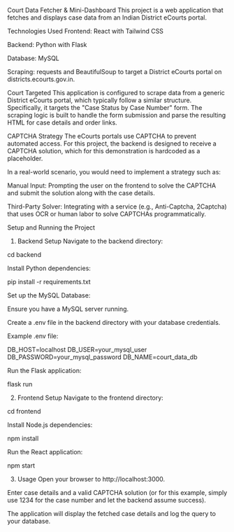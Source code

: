 Court Data Fetcher & Mini-Dashboard
This project is a web application that fetches and displays case data from an Indian District eCourts portal.

Technologies Used
Frontend: React with Tailwind CSS

Backend: Python with Flask

Database: MySQL

Scraping: requests and BeautifulSoup to target a District eCourts portal on districts.ecourts.gov.in.

Court Targeted
This application is configured to scrape data from a generic District eCourts portal, which typically follow a similar structure. Specifically, it targets the "Case Status by Case Number" form. The scraping logic is built to handle the form submission and parse the resulting HTML for case details and order links.

CAPTCHA Strategy
The eCourts portals use CAPTCHA to prevent automated access. For this project, the backend is designed to receive a CAPTCHA solution, which for this demonstration is hardcoded as a placeholder.

In a real-world scenario, you would need to implement a strategy such as:

Manual Input: Prompting the user on the frontend to solve the CAPTCHA and submit the solution along with the case details.

Third-Party Solver: Integrating with a service (e.g., Anti-Captcha, 2Captcha) that uses OCR or human labor to solve CAPTCHAs programmatically.

Setup and Running the Project
1. Backend Setup
Navigate to the backend directory:

cd backend

Install Python dependencies:

pip install -r requirements.txt

Set up the MySQL Database:

Ensure you have a MySQL server running.

Create a .env file in the backend directory with your database credentials.

Example .env file:

DB_HOST=localhost
DB_USER=your_mysql_user
DB_PASSWORD=your_mysql_password
DB_NAME=court_data_db

Run the Flask application:

flask run

2. Frontend Setup
Navigate to the frontend directory:

cd frontend

Install Node.js dependencies:

npm install

Run the React application:

npm start

3. Usage
Open your browser to http://localhost:3000.

Enter case details and a valid CAPTCHA solution (or for this example, simply use 1234 for the case number and let the backend assume success).

The application will display the fetched case details and log the query to your database.